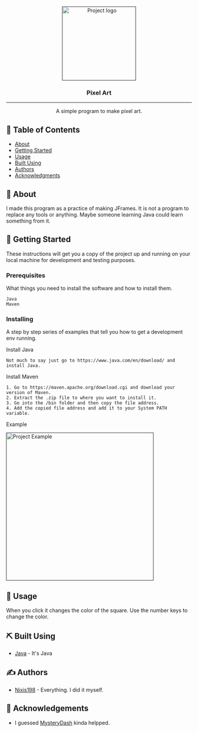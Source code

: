 <p align="center">
  <a href="" rel="noopener">
 <img width=200px height=200px src="https://i.imgur.com/fwbb6JT.png" alt="Project logo"></a>
</p>

<h3 align="center">Pixel Art</h3>

<div align="center">

</div>

---

<p align="center"> A simple program to make pixel art.
    <br> 
</p>

## 📝 Table of Contents

- [About](#about)
- [Getting Started](#getting_started)
- [Usage](#usage)
- [Built Using](#built_using)
- [Authors](#authors)
- [Acknowledgments](#acknowledgement)

## 🧐 About <a name = "about"></a>

I made this program as a practice of making JFrames. It is not a program to replace any tools or anything. Maybe someone learning Java could learn something from it.

## 🏁 Getting Started <a name = "getting_started"></a>

These instructions will get you a copy of the project up and running on your local machine for development and testing purposes.

### Prerequisites

What things you need to install the software and how to install them.

```
Java
Maven
```

### Installing

A step by step series of examples that tell you how to get a development env running.

Install Java

```
Not much to say just go to https://www.java.com/en/download/ and install Java.
```

Install Maven

```
1. Go to https://maven.apache.org/download.cgi and download your version of Maven.
2. Extract the .zip file to where you want to install it.
3. Go into the /bin folder and then copy the file address.
4. Add the copied file address and add it to your System PATH variable.
```

Example
<p align="left">
  <a href="" rel="noopener">
 <img width=400px height=400px src="https://i.imgur.com/IAFr58H.png" alt="Project Example"></a>
</p>

## 🎈 Usage <a name="usage"></a>

When you click it changes the color of the square. Use the number keys to change the color.

## ⛏️ Built Using <a name = "built_using"></a>

- [Java](https://www.java.com/en/download/) - It's Java

## ✍️ Authors <a name = "authors"></a>

- [Nixis198](https://github.com/Nixis198) - Everything. I did it myself.

## 🎉 Acknowledgements <a name = "acknowledgement"></a>

- I guessed [MysteryDash](https://github.com/MysteryDash/) kinda helpped.
